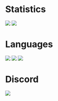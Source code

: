 
# Statistics
[![](https://github-readme-streak-stats.herokuapp.com?user=0zBug&theme=github-dark&hide_border=true&date_format=M%20j%5B%2C%20Y%5D)](https://git.io/streak-stats)
![](https://github-readme-stats.vercel.app/api?username=0zBug&show_icons=true&theme=github-dark)

# Languages
![](https://img.shields.io/badge/-Lua-000000?style=flat&logo=lua)
![](https://img.shields.io/badge/-C++-000000?style=flat&logo=cplusplus)
![](https://img.shields.io/badge/-Python-000000?style=flat&logo=python)

# Discord
![](https://discord.c99.nl/widget/theme-1/699092961308180511.png)
